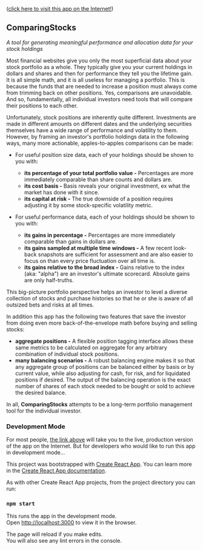 ([click here to visit this app on the Internet!](https://roderickwoodman.github.io/comparingstocks/))

## ComparingStocks
*A tool for generating meaningful performance and allocation data for your stock holdings*

Most financial websites give you only the most superficial data about your stock portfolio as a whole. They typically give you your current holdings in dollars and shares and then for performance they tell you the lifetime gain. It is all simple math, and it is all useless for managing a portfolio. This is because the funds that are needed to increase a position must always come from trimming back on other positions. Yes, comparisons are unavoidable. And so, fundamentally, all individual investors need tools that will compare their positions to each other.

Unfortunately, stock positions are inherently quite different. Investments are made in different amounts on different dates and the underlying securities themselves have a wide range of performance and volatility to them. However, by framing an investor's portfolio holdings data in the following ways, many more actionable, apples-to-apples comparisons can be made:

  * For useful position size data, each of your holdings should be shown to you with:
      * **its percentage of your total portfolio value -** Percentages are more immediately comparable than share counts and dollars are.
      * **its cost basis -** Basis reveals your original investment, ex what the market has done with it since.
      * **its capital at risk -** The true downside of a position requires adjusting it by some stock-specific volatility metric.

  * For useful performance data, each of your holdings should be shown to you with:
      * **its gains in percentage -** Percentages are more immediately comparable than gains in dollars are.
      * **its gains sampled at multiple time windows -** A few recent look-back snapshots are sufficient for assessment and are also easier to focus on than every price fluctuation over all time is.
      * **its gains relative to the broad index -** Gains relative to the index (aka: "alpha") are an investor's ultimate scorecard. Absolute gains are only half-truths.

This big-picture portfolio perspective helps an investor to level a diverse collection of stocks and purchase histories so that he or she is aware of all outsized bets and risks at all times.

In addition this app has the following two features that save the investor from doing even more back-of-the-envelope math before buying and selling stocks:

  * **aggregate positions -** A flexible position tagging interface allows these same metrics to be calculated on aggregate for any arbitrary combination of individual stock positions.
  * **many balancing scenarios -** A robust balancing engine makes it so that any aggregate group of positions can be balanced either by basis or by current value, while also adjusting for cash, for risk, and for liquidated positions if desired. The output of the balancing operation is the exact number of shares of each stock needed to be bought or sold to achieve the desired balance.

In all, **ComparingStocks** attempts to be a long-term portfolio management tool for the individual investor.

### Development Mode

For most people, [the link above](https://roderickwoodman.github.io/comparingstocks/) will take you to the live, production version of the app on the Internet. But for developers who would like to run this app in development mode...

This project was bootstrapped with [Create React App](https://github.com/facebook/create-react-app).  You can learn more in the [Create React App documentation](https://facebook.github.io/create-react-app/docs/getting-started).

As with other Create React App projects, from the project directory you can run:

### `npm start`

This runs the app in the development mode.<br> 
 Open [http://localhost:3000](http://localhost:3000) to view it in the browser.

The page will reload if you make edits.<br>
You will also see any lint errors in the console.


